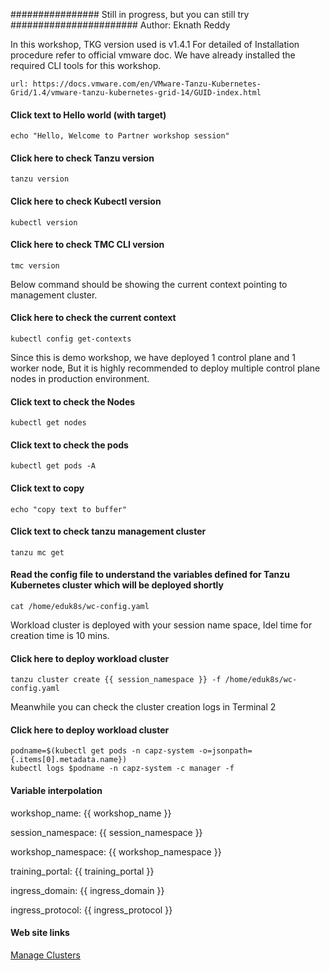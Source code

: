 ################ Still in progress, but you can still try #######################
Author: Eknath Reddy

In this workshop, TKG version used is v1.4.1
For detailed of Installation procedure refer to official vmware doc. We have already installed the required CLI tools for this workshop. 

```dashboard:open-url
url: https://docs.vmware.com/en/VMware-Tanzu-Kubernetes-Grid/1.4/vmware-tanzu-kubernetes-grid-14/GUID-index.html
```

#### Click text to Hello world (with target)

```execute-1
echo "Hello, Welcome to Partner workshop session"
```

#### Click here to check Tanzu version

```execute
tanzu version
```

#### Click here to check Kubectl version

```execute
kubectl version
```

#### Click here to check TMC CLI version

```execute
tmc version
```
Below command should be showing the current context pointing to management cluster.

#### Click here to check the current context

```execute
kubectl config get-contexts
```
Since this is demo workshop, we have deployed 1 control plane and 1 worker node, But it is highly recommended to deploy multiple control plane nodes in production environment. 

#### Click text to check the Nodes

```execute
kubectl get nodes
```

#### Click text to check the pods

```execute
kubectl get pods -A
```

#### Click text to copy

```copy
echo "copy text to buffer"
```

#### Click text to check tanzu management cluster

```execute
tanzu mc get
```

#### Read the config file to understand the variables defined for Tanzu Kubernetes cluster which will be deployed shortly

```execute
cat /home/eduk8s/wc-config.yaml
```
Workload cluster is deployed with your session name space, Idel time for creation time is 10 mins. 

#### Click here to deploy workload cluster

```execute
tanzu cluster create {{ session_namespace }} -f /home/eduk8s/wc-config.yaml
```

Meanwhile you can check the cluster creation logs in Terminal 2
#### Click here to deploy workload cluster
```execute-2
podname=$(kubectl get pods -n capz-system -o=jsonpath={.items[0].metadata.name})
kubectl logs $podname -n capz-system -c manager -f
```

#### Variable interpolation

workshop_name: {{ workshop_name }}

session_namespace: {{ session_namespace }}

workshop_namespace: {{ workshop_namespace }}

training_portal: {{ training_portal }}

ingress_domain: {{ ingress_domain }}

ingress_protocol: {{ ingress_protocol }}

#### Web site links

[Manage Clusters](https://tanzuemea.tmc.cloud.vmware.com/clusters)
